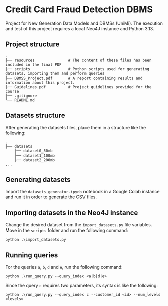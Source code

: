 # Credit Card Fraud Detection DBMS
Project for New Generation Data Models and DBMSs (UniMi).
The execution and test of this project requires a local Neo4J instance and Python 3.13.

## Project structure
    .
    ├── resources               # The content of these files has been included in the final PDF
    ├── scripts                 # Python scripts used for generating datasets, importing them and perform queries
    ├── DBMSS_Project.pdf       # A report containing results and information about this project.
    ├── Guidelines.pdf          # Project guidelines provided for the course
    ├── .gitignore
    └── README.md

## Datasets structure
After generating the datasets files, place them in a structure like the following:

    .
    ├── datasets
        ├── dataset0_50mb
        ├── dataset1_100mb
        ├── dataset2_200mb
    ...

## Generating datasets
Import the `datasets_generator.ipynb` notebook in a Google Colab instance and run it in order to generate the CSV files.

## Importing datasets in the Neo4J instance
Change the desired dataset from the `import_datasets.py` file variables. Move in the `scripts` folder and run the following command:
```
python .\import_datasets.py
```

## Running queries
For the queries `a`, `b`, `d` and `e`, run the following command:
```
python .\run_query.py --query_index <a|b|d|e>
```

Since the query `c` requires two parameters, its syntax is like the following:
```
python .\run_query.py --query_index c --customer_id <id> --num_levels <levels>
```

